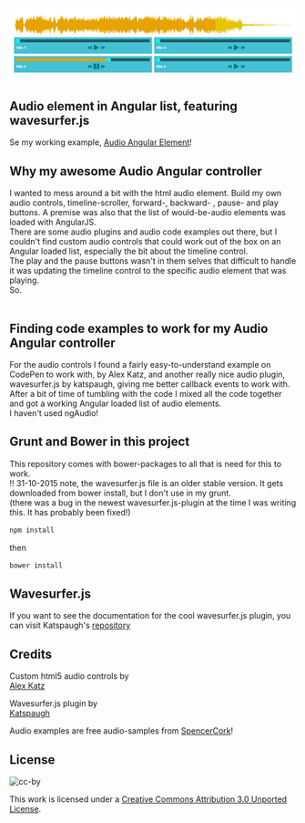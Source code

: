 ![Screenshot](upload/audio-angular-wavesurfer.jpg?raw=true "Screenshot")

## Audio element in Angular list, featuring wavesurfer.js
Se my working example, [Audio Angular Element](http://dimitrigogios.com/code-blocks/audio-angular-wavesurfer/)!

## Why my awesome Audio Angular controller
I wanted to mess around a bit with the html audio element. Build my own audio controls, timeline-scroller, forward-, backward- , pause- and play buttons. A premise was also that the list of would-be-audio elements was loaded with AngularJS.<br />
There are some audio plugins and audio code examples out there, but I couldn't find custom audio controls that could work out of the box on an Angular loaded list, especially the bit about the timeline control.<br/>
The play and the pause buttons wasn't in them selves that difficult to handle it was updating the timeline control to the specific audio element that was playing.<br/>
So.
<br/>
<br/>
## Finding code examples to work for my Audio Angular controller
For the audio controls I found a fairly easy-to-understand example on CodePen to work with, by Alex Katz, and another really nice audio plugin, wavesurfer.js by katspaugh, giving me better callback events to work with.<br/>
After a bit of time of tumbling with the code I mixed all the code together and got a working Angular loaded list of audio elements.<br/>
I haven't used ngAudio!

## Grunt and Bower in this project
This repository comes with bower-packages to all that is need for this to work.<br/>
!! 31-10-2015 note, the wavesurfer.js file is an older stable version. It gets downloaded from bower install, but I don't use in my grunt.<br/>
(there was a bug in the newest wavesurfer.js-plugin at the time I was writing this. It has probably been fixed!)
```lisp
npm install
```
then
```lisp
bower install
```

## Wavesurfer.js
If you want to see the documentation for the cool wavesurfer.js plugin, you can visit Katspaugh's [repository](https://github.com/katspaugh/wavesurfer.js/)

## Credits

Custom html5 audio controls by <br/>
[Alex Katz](http://codepen.io/katzkode/pen/Kfgix)

Wavesurfer.js plugin by<br/>
[Katspaugh](https://github.com/katspaugh/wavesurfer.js/)

Audio examples are free audio-samples from [SpencerCork](http://www.spencercork.co.uk/freestuff.html)!

## License

![cc-by](https://i.creativecommons.org/l/by/3.0/88x31.png)

This work is licensed under a
[Creative Commons Attribution 3.0 Unported License](https://creativecommons.org/licenses/by/3.0/deed.en_US).

